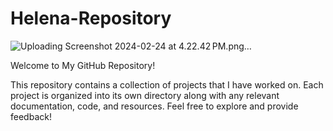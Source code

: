 # Helena-Repository
![Uploading Screenshot 2024-02-24 at 4.22.42 PM.png…]()

Welcome to My GitHub Repository!

This repository contains a collection of projects that I have worked on. Each project is organized into its own directory along with any relevant documentation, code, and resources. Feel free to explore and provide feedback!
